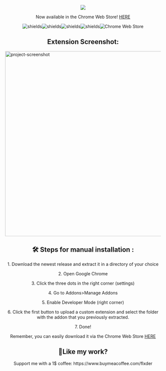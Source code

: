 
<p align="center"><img src="https://i.imgur.com/cZ24ooL.png"></p>

<p align="center">Now available in the Chrome Web Store! <a href="https://chrome.google.com/webstore/detail/discord-token-login/hifcahjlgbmhppcoppikpcceognjcjjp" target="_blank">HERE</a></p>

<p align="center"><img src="https://img.shields.io/chrome-web-store/users/hifcahjlgbmhppcoppikpcceognjcjjp" alt="shields"><img src="https://img.shields.io/chrome-web-store/stars/hifcahjlgbmhppcoppikpcceognjcjjp" alt="shields"><img src="https://img.shields.io/github/contributors/flxderdev/Discord-Token-Login" alt="shields"><img src="https://img.shields.io/github/release-date/flxderdev/Discord-Token-Login" alt="shields"><img alt="Chrome Web Store" src="https://img.shields.io/chrome-web-store/v/hifcahjlgbmhppcoppikpcceognjcjjp?label=Version%3A">
</p>

<h2 align="center">Extension Screenshot:</h2>

<img  align="center" src="https://i.imgur.com/cGAkdrt.png" alt="project-screenshot" width="1280" height="600">
<br>


<h2 align="center">🛠️ Steps for manual installation :</h2>

<p align="center">1. Download the newest release and extract it in a directory of your choice</p>

<p align="center">2. Open Google Chrome</p>

<p align="center">3. Click the three dots in the right corner (settings)</p>

<p align="center">4. Go to Addons&gt;Manage Addons</p>

<p align="center">5. Enable Developer Mode (right corner)</p>

<p align="center">6. Click the first button to upload a custom extension and select the folder with the addon that you previously extracted.</p>

<p align="center">7. Done!</p>


<p align="center">Remember, you can easily download it via the Chrome Web Store <a href="https://chrome.google.com/webstore/detail/discord-token-login/hifcahjlgbmhppcoppikpcceognjcjjp" target="_blank">HERE</a></p>


<h2 align="center">💖Like my work?</h2>

<p align="center">Support me with a 1$ coffee: https://www.buymeacoffee.com/flxder</p>
